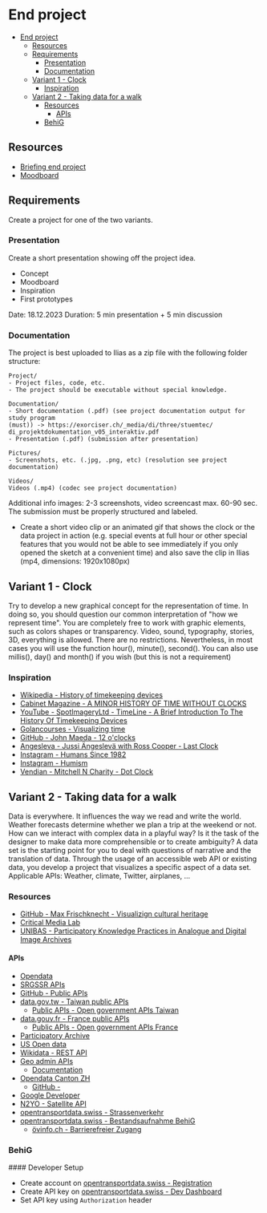 # End project

- [End project](#end-project)
  - [Resources](#resources)
  - [Requirements](#requirements)
    - [Presentation](#presentation)
    - [Documentation](#documentation)
  - [Variant 1 - Clock](#variant-1---clock)
    - [Inspiration](#inspiration)
  - [Variant 2 - Taking data for a walk](#variant-2---taking-data-for-a-walk)
    - [Resources](#resources-1)
      - [APIs](#apis)
    - [BehiG](#behig)


## Resources

- [Briefing end project](Briefing%20Kickstart%20Prog%202023.pdf)
- [Moodboard](https://miro.com/app/board/uXjVNP36mxQ=/?share_link_id=933066774215)

## Requirements

Create a project for one of the two variants.

### Presentation

Create a short presentation showing off the project idea.

- Concept
- Moodboard
- Inspiration
- First prototypes

Date: 18.12.2023
Duration: 5 min presentation + 5 min discussion

### Documentation

The project is best uploaded to Ilias as a zip file with the following folder structure:

```
Project/
- Project files, code, etc.
- The project should be executable without special knowledge.

Documentation/
- Short documentation (.pdf) (see project documentation output for study program
(must)) -> https://exorciser.ch/_media/di/three/stuemtec/
di_projektdokumentation_v05_interaktiv.pdf
- Presentation (.pdf) (submission after presentation)

Pictures/
- Screenshots, etc. (.jpg, .png, etc) (resolution see project documentation)

Videos/
Videos (.mp4) (codec see project documentation)
```

Additional info images: 2-3 screenshots, video screencast max. 60-90 sec.
The submission must be properly structured and labeled.

- Create a short video clip or an animated gif that shows the clock or the data project in action (e.g. special events at full hour or other special features that you would not be able to see immediately if you only opened the sketch at a convenient time) and also save the clip in Ilias (mp4, dimensions: 1920x1080px)

## Variant 1 - Clock

Try to develop a new graphical concept for the representation of time. In doing so, you should question our common interpretation of "how we represent time". You are completely free to work with graphic elements, such as colors shapes or transparency.
Video, sound, typography, stories, 3D, everything is allowed. There are no restrictions. Nevertheless, in most cases you will use the function hour(), minute(), second(). You can also use millis(), day() and month() if you wish (but this is not a requirement)

### Inspiration

- [Wikipedia - History of timekeeping devices](https://en.wikipedia.org/wiki/History_of_timekeeping_devices)
- [Cabinet Magazine - A MINOR HISTORY OF TIME WITHOUT CLOCKS](https://www.cabinetmagazine.org/issues/29/foer.php)
- [YouTube - SpotImageryLtd - TimeLine - A Brief Introduction To The History Of Timekeeping Devices](https://www.youtube.com/watch?v=At5atF4mKiU)
- [Golancourses - Visualizing time](https://golancourses.net/2015/lectures/visualizing-time/)
- [GitHub - John Maeda - 12 o'clocks](https://codingtrain.github.io/12oclocks/)
- [Angesleva - Jussi Ängeslevä with Ross Cooper - Last Clock](http://angesleva.iki.fi/art/last/)
- [Instagram - Humans Since 1982](https://www.instagram.com/humanssince1982/)
- [Instagram - Humism](https://www.instagram.com/humism/)
- [Vendian - Mitchell N Charity - Dot Clock](http://www.vendian.org/envelope/dir2/day_of_dots/)

## Variant 2 - Taking data for a walk

Data is everywhere. It influences the way we read and write the world. Weather forecasts determine whether we plan a trip at the weekend or not. How can we interact with complex data in a playful way? Is it the task of the designer to make data more comprehensible or to create ambiguity? A data set is the starting point for you to deal with questions of narrative and the translation of data. Through the usage of an accessible web API or existing data, you develop a project that visualizes a specific aspect of a data set.
Applicable APIs: Weather, climate, Twitter, airplanes, ...

### Resources

- [GitHub - Max Frischknecht - Visualizign cultural heritage](https://github.com/baselcodes/BCD2023/tree/main/visualizing-cultural-heritage)
- [Critical Media Lab](https://criticalmedialab.ch/)
- [UNIBAS - Participatory Knowledge Practices in Analogue and Digital Image Archives](https://dbis.dmi.unibas.ch/research/projects/pia/)

#### APIs

- [Opendata](https://opendata.swiss/de)
- [SRGSSR APIs](https://developer.srgssr.ch/api-catalog)
- [GitHub - Public APIs](https://github.com/public-apis/public-apis)
- [data.gov.tw - Taiwan public APIs](https://data.gov.tw/)
  - [Public APIs - Open government APIs Taiwan](https://publicapis.io/open-government-taiwan-api)
- [data.gouv.fr - France public APIs](https://www.data.gouv.fr/fr/)
  - [Public APIs - Open government APIs France](https://publicapis.io/open-government-france-api)
- [Participatory Archive](https://participatory-archives.ch/s/explore)
- [US Open data](https://data.gov/)
- [Wikidata - REST API](https://www.wikidata.org/wiki/Wikidata:REST_API)
- [Geo admin APIs](https://api.geo.admin.ch/)
  - [Documentation](https://www.geo.admin.ch/de/programmierschnittstelle-api)
- [Opendata Canton ZH](https://www.zh.ch/de/politik-staat/opendata.html)
  - [GitHub - ](https://github.com/openZH/covid_19)
- [Google Developer](https://developers.google.com/maps?hl=de)
- [N2YO - Satellite API](https://www.n2yo.com/api/)
- [opentransportdata.swiss - Strassenverkehr](https://opentransportdata.swiss/de/strassenverkehr/)
- [opentransportdata.swiss - Bestandsaufnahme BehiG](https://opentransportdata.swiss/de/dataset/prm_data)
  - [övinfo.ch - Barrierefreier Zugang](https://www.xn--v-info-vxa.ch/de/datenmanagement/barrierefreier-zugang/erfassung)

### BehiG

#### Developer Setup

- Create account on [opentransportdata.swiss - Registration](https://opentransportdata.swiss/de/register)
- Create API key on [opentransportdata.swiss - Dev Dashboard](https://opentransportdata.swiss/de/dev-dashboard/)
- Set API key using `Authorization` header